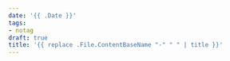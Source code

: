 ```yaml
---
date: '{{ .Date }}'
tags:
- notag
draft: true
title: '{{ replace .File.ContentBaseName "-" " " | title }}'
---
```

